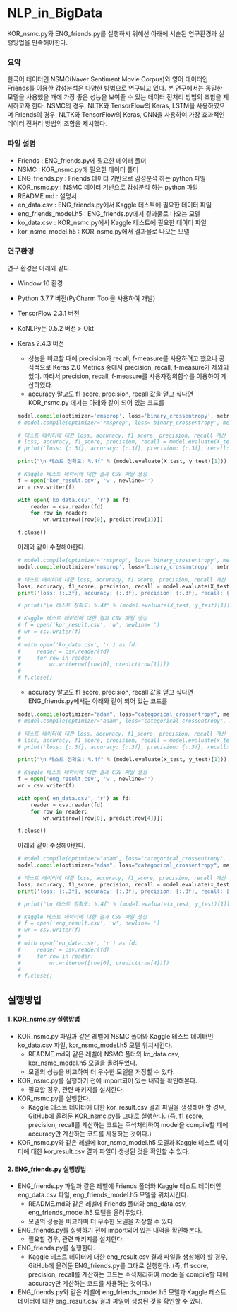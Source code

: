 # NLP_in_BigData
KOR_nsmc.py와 ENG_friends.py를 실행하시 위해선 아래에 서술된 연구환경과 실행방법을 만족해야한다.

### 요약 ###
한국어 데이터인 NSMC(Naver Sentiment Movie Corpus)와 영어 데이터인 Friends를 이용한 감성분석은 다양한 방법으로 연구되고 있다.
본 연구에서는 동일한 모델을 사용했을 때에 가장 좋은 성능을 보여줄 수 있는 데이터 전처리 방법의 조합을 제시하고자 한다.
NSMC의 경우, NLTK와 TensorFlow의 Keras, LSTM을 사용하였으며 Friends의 경우, NLTK와 TensorFlow의 Keras, CNN을 사용하여 가장 효과적인 데이터 전처리 방법의 조합을 제시했다.

### 파일 설명 ###
- Friends : ENG_friends.py에 필요한 데이터 폴더
- NSMC : KOR_nsmc.py에 필요한 데이터 폴더
- ENG_friends.py : Friends 데이터 기반으로 감성분석 하는 python 파일
- KOR_nsmc.py : NSMC 데이터 기반으로 감성분석 하는 python 파일
- README.md : 설명서
- en_data.csv : ENG_friends.py에서 Kaggle 테스트에 필요한 데이터 파일
- eng_friends_model.h5 : ENG_friends.py에서 결과물로 나오는 모델
- ko_data.csv : KOR_nsmc.py에서 Kaggle 테스트에 필요한 데이터 파일
- kor_nsmc_model.h5 : KOR_nsmc.py에서 결과물로 나오는 모델

### 연구환경 ###
연구 환경은 아래와 같다.
- Window 10 환경
- Python 3.7.7 버전(PyCharm Tool을 사용하여 개발)
- TensorFlow 2.3.1 버전
- KoNLPy는 0.5.2 버전 > Okt
- Keras 2.4.3 버전
  - 성능을 비교할 때에 precision과 recall, f-measure를 사용하려고 했으나 공식적으로 Keras 2.0 Metrics 중에서 precision, recall, f-measure가 제외되었다. 따라서 precision, recall, f-measure를 사용자정의함수를 이용하여 계산하였다.
  - accuracy 말고도 f1 score, precision, recall 값을 얻고 싶다면 KOR_nsmc.py 에서는 아래와 같이 되어 있는 코드를
  ``` python
  model.compile(optimizer='rmsprop', loss='binary_crossentropy', metrics=['acc']) # 01-1 모델 accuracy 계산 버전
  # model.compile(optimizer='rmsprop', loss='binary_crossentropy', metrics=['acc',f1_m,precision_m, recall_m]) # 01-2 모델 accuracy, f1 score, precision, recall 계산

  # 테스트 데이터에 대한 loss, accuracy, f1 score, precision, recall 계산 및 출력
  # loss, accuracy, f1_score, precision, recall = model.evaluate(X_test, y_test, verbose=0)
  # print('loss: {:.3f}, accuracy: {:.3f}, precision: {:.3f}, recall: {:.3f}, f1score: {:.3f}'.format(loss, accuracy, precision, recall, f1_score))

  print("\n 테스트 정확도: %.4f" % (model.evaluate(X_test, y_test)[1]))
  
  # Kaggle 테스트 데이터에 대한 결과 CSV 파일 생성
  f = open('kor_result.csv', 'w', newline='')
  wr = csv.writer(f)

  with open('ko_data.csv', 'r') as fd:
      reader = csv.reader(fd)
      for row in reader:
          wr.writerow([row[0], predict(row[1])])

  f.close()
  ```
  아래와 같이 수정해야한다.
  ``` python
  # model.compile(optimizer='rmsprop', loss='binary_crossentropy', metrics=['acc']) # 01-1 모델 accuracy 계산 버전
  model.compile(optimizer='rmsprop', loss='binary_crossentropy', metrics=['acc',f1_m,precision_m, recall_m]) # 01-2 모델 accuracy, f1 score, precision, recall 계산

  # 테스트 데이터에 대한 loss, accuracy, f1 score, precision, recall 계산 및 출력
  loss, accuracy, f1_score, precision, recall = model.evaluate(X_test, y_test, verbose=0)
  print('loss: {:.3f}, accuracy: {:.3f}, precision: {:.3f}, recall: {:.3f}, f1score: {:.3f}'.format(loss, accuracy, precision, recall, f1_score))

  # print("\n 테스트 정확도: %.4f" % (model.evaluate(X_test, y_test)[1]))
  
  # Kaggle 테스트 데이터에 대한 결과 CSV 파일 생성
  # f = open('kor_result.csv', 'w', newline='')
  # wr = csv.writer(f)
  # 
  # with open('ko_data.csv', 'r') as fd:
  #     reader = csv.reader(fd)
  #     for row in reader:
  #         wr.writerow([row[0], predict(row[1])])
  # 
  # f.close()
  ```
  
  - accuracy 말고도 f1 score, precision, recall 값을 얻고 싶다면 ENG_friends.py에서는 아래와 같이 되어 있는 코드를
  ``` python
  model.compile(optimizer="adam", loss="categorical_crossentropy", metrics=['acc']) # 02-1 모델 accuracy 계산 버전
  # model.compile(optimizer="adam", loss="categorical_crossentropy", metrics=['acc',f1_m,precision_m, recall_m]) # 02-2 모델 accuracy, f1 score, precision, recall 계산 버전

  # 테스트 데이터에 대한 loss, accuracy, f1_score, precision, recall 계산 및 출력
  # loss, accuracy, f1_score, precision, recall = model.evaluate(x_test, y_test, verbose=0)
  # print('loss: {:.3f}, accuracy: {:.3f}, precision: {:.3f}, recall: {:.3f}, f1score: {:.3f}'.format(loss, accuracy, precision, recall, f1_score))

  print("\n 테스트 정확도: %.4f" % (model.evaluate(x_test, y_test)[1]))

  # Kaggle 테스트 데이터에 대한 결과 CSV 파일 생성
  f = open('eng_result.csv', 'w', newline='')
  wr = csv.writer(f)

  with open('en_data.csv', 'r') as fd:
      reader = csv.reader(fd)
      for row in reader:
          wr.writerow([row[0], predict(row[4])])

  f.close()
  ```
  아래와 같이 수정해야한다.
  ``` python
  # model.compile(optimizer="adam", loss="categorical_crossentropy", metrics=['acc']) # 02-1 모델 accuracy 계산 버전
  model.compile(optimizer="adam", loss="categorical_crossentropy", metrics=['acc',f1_m,precision_m, recall_m]) # 02-2 모델 accuracy, f1 score, precision, recall 계산 버전
  
  # 테스트 데이터에 대한 loss, accuracy, f1_score, precision, recall 계산 및 출력
  loss, accuracy, f1_score, precision, recall = model.evaluate(x_test, y_test, verbose=0)
  print('loss: {:.3f}, accuracy: {:.3f}, precision: {:.3f}, recall: {:.3f}, f1score: {:.3f}'.format(loss, accuracy, precision, recall, f1_score))
  
  # print("\n 테스트 정확도: %.4f" % (model.evaluate(x_test, y_test)[1]))

  # Kaggle 테스트 데이터에 대한 결과 CSV 파일 생성
  # f = open('eng_result.csv', 'w', newline='')
  # wr = csv.writer(f)
  # 
  # with open('en_data.csv', 'r') as fd:
  #     reader = csv.reader(fd)
  #     for row in reader:
  #         wr.writerow([row[0], predict(row[4])])
  # 
  # f.close()
  ```

## 실행방법 ##
#### 1. KOR_nsmc.py 실행방법 ####
- KOR_nsmc.py 파일과 같은 레벨에 NSMC 폴더와 Kaggle 테스트 데이터인 ko_data.csv 파일, kor_nsmc_model.h5 모델 위치시킨다.
  - README.md와 같은 레벨에 NSMC 폴더와 ko_data.csv, kor_nsmc_model.h5 모델을 올려두었다.
  - 모델의 성능을 비교하여 더 우수한 모델을 저장할 수 있다.
- KOR_nsmc.py를 실행하기 전에 import되어 있는 내역을 확인해본다.
  - 필요할 경우, 관련 패키지를 설치한다.
- KOR_nsmc.py를 실행한다.
  - Kaggle 테스트 데이터에 대한 kor_result.csv 결과 파일을 생성해야 할 경우, GitHub에 올려둔 KOR_nsmc.py를 그대로 실행한다.
  (즉, f1 score, precision, recall를 계산하는 코드는 주석처리하여 model을 compile할 때에 accuracy만 계산하는 코드를 사용하는 것이다.)
- KOR_nsmc.py와 같은 레벨에 kor_nsmc_model.h5 모델과 Kaggle 테스트 데이터에 대한 kor_result.csv 결과 파일이 생성된 것을 확인할 수 있다.

#### 2. ENG_friends.py 실행방법 ####
- ENG_friends.py 파일과 같은 레벨에 Friends 폴더와 Kaggle 테스트 데이터인 eng_data.csv 파일, eng_friends_model.h5 모델을 위치시킨다.
  - README.md와 같은 레벨에 Friends 폴더와 eng_data.csv, eng_friends_model.h5 모델을 올려두었다.
  - 모델의 성능을 비교하여 더 우수한 모델을 저장할 수 있다.
- ENG_friends.py를 실행하기 전에 import되어 있는 내역을 확인해본다. 
  - 필요할 경우, 관련 패키지를 설치한다.
- ENG_friends.py를 실행한다.
  - Kaggle 테스트 데이터에 대한 eng_result.csv 결과 파일을 생성해야 할 경우, GitHub에 올려둔 ENG_friends.py를 그대로 실행한다.
  (즉, f1 score, precision, recall를 계산하는 코드는 주석처리하여 model을 compile할 때에 accuracy만 계산하는 코드를 사용하는 것이다.)
- ENG_friends.py와 같은 레벨에 eng_friends_model.h5 모델과 Kaggle 테스트 데이터에 대한 eng_result.csv 결과 파일이 생성된 것을 확인할 수 있다.
